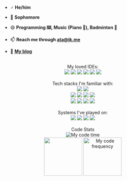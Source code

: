 <!-- <p align="center">
  <img width="150px" src="https://avatars.githubusercontent.com/u/62269186?v=4" align="center" alt="Avatar">
  <h2 align="center">
    <a href="https://.top">Anotia</a>
  </h2>
  <p align="center">
    That isn't bug, just an unexpected feature.
  </p>
</p> -->

- ♂ **He/him**

- 📖 **Sophomore**

- 😄 **Programming ⌨️, Music (Piano 🎹), Badminton 🏸**

- 📫 **Reach me through [ata@ik.me](mailto:ata@ik.me)**

- 💬 **[My blog](https://blog.anotia.top)**

<p align="center">
  <br />
  My loved IDEs:
  <br />
  <img src="https://img.shields.io/badge/-VS%20Code-007ACC?logo=visual%20studio%20code&logoColor=white&style=for-the-badge" />
  <img src="https://img.shields.io/badge/-WebStorm-000000?logo=webstorm&logoColor=white&style=for-the-badge" />
  <img src="https://img.shields.io/badge/-GoLand-000000?logo=goland&logoColor=white&style=for-the-badge" />
  <img src="https://img.shields.io/badge/-DataGrip-000000?logo=datagrip&logoColor=white&style=for-the-badge" />
  <img src="https://img.shields.io/badge/-IntelliJ%20IDEA-000000?logo=intellij%20idea&logoColor=white&style=for-the-badge" />
  <img src="https://img.shields.io/badge/-CLion-000000?logo=clion&logoColor=white&style=for-the-badge" />

  <br />
  <br />
  Tech stacks I'm familiar with:
  <br />
  <img src="https://img.shields.io/badge/-PostgreSQL-4169E1?logo=postgresql&logoColor=white&style=for-the-badge" />
  <img src="https://img.shields.io/badge/-Redis-DC382D?logo=redis&logoColor=white&style=for-the-badge" />
  <br />
  <img src="https://img.shields.io/badge/-Vue.js-4FC08D?logo=vue.js&logoColor=white&style=for-the-badge" />
  <img src="https://img.shields.io/badge/-NestJS-E0234E?logo=nestjs&logoColor=white&style=for-the-badge" />
  <img src="https://img.shields.io/badge/-Nuxt.js-00DC82?logo=nuxt.js&logoColor=white&style=for-the-badge" />
  <img src="https://img.shields.io/badge/-Tailwind%20CSS-06B6D4?logo=tailwind%20CSS&logoColor=white&style=for-the-badge" />
  <br />
  <img src="https://img.shields.io/badge/-TypeScript-3178C6?logo=typescript&logoColor=white&style=for-the-badge" />
  <img src="https://img.shields.io/badge/-JavaScript-F7DF1E?logo=javascript&logoColor=white&style=for-the-badge" />
  <img src="https://img.shields.io/badge/-Go-00ADD8?logo=go&logoColor=white&style=for-the-badge" />
  <img src="https://img.shields.io/badge/-GraphQL-E10098?logo=graphql&logoColor=white&style=for-the-badge" />
  <br />
  <br />
  Systems I've played on:
  <br />
  <img src="https://img.shields.io/badge/-Windows-0078D4?logo=windows&logoColor=white&style=for-the-badge" />
  <img src="https://img.shields.io/badge/-Linux-A81D33?logo=linux&logoColor=white&style=for-the-badge" />
  <img src="https://img.shields.io/badge/-macOS-000000?logo=macos&logoColor=white&style=for-the-badge" />
  <img src="https://img.shields.io/badge/-Android-3DDC84?logo=android&logoColor=white&style=for-the-badge" />

  <br />
  <br />
  Code Stats
  <br />

  <img src="https://wakatime.com/badge/user/c98806ef-7db6-41f3-8769-dd3f17b38c0a.svg" alt="My code time">
  
  <br/>
  
  <img height="120px" src="https://github-readme-stats.vercel.app/api?username=AnotiaWang&count_private=true&hide_title=true&include_all_commits=true&show_icons=true&layout=compact">
  
  <img height="120px" src="https://github-readme-stats.vercel.app/api/wakatime?username=anotia&langs_count=8&layout=compact" alt="My code frequency">
  
</p>

<!-- ---

## 🔧 Projects I'm mainly working on:

- **[AliYunPanBot](https://blog.anotia.top/archives/alibot)**: Collects submissions of resources from [Aliyun Drive](https://www.aliyundrive.com), and publishes qualified ones to channel. It also supports searching, collecting and reporting resources via Inline Mode. It has embodied over 10,000 entries, and handles thousands of search queries per day.

- **[Catbox_Uploader_Bot](https://github.com/AnotiaWang/TG_Catbox_Uploader)**: Simple bot that can upload your Telegram files to the storage service Catbox and Litterbox.

- **[AntiChannelSpammersBot](https://github.com/AnotiaWang/AntiChannelSpammersBot)**: Bot that can delete messages from users appearing as channels. Also supports messages from anonymous admins and from the linked channels.

- **[Animenz Sheets](https://animenz.anotia.top)**:
  - [![](https://data.jsdelivr.com/v1/package/gh/AnotiaWang/animenz/badge)](https://www.jsdelivr.com/package/gh/AnotiaWang/animenz) 
  - A website that collects [Animenz](https://space.bilibili.com/6075139/) piano sheets from the Internet. -->
